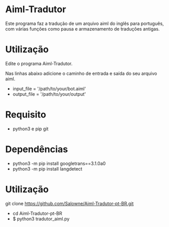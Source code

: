 # Aiml-Tradutor
Este programa faz a tradução de um arquivo aiml do inglês para português, com várias funções como pausa e armazenamento de traduções antigas.

# Utilização
Edite o programa Aiml-Tradutor.

Nas linhas abaixo adicione o caminho de entrada e saída do seu arquivo aiml.

- input_file = '/path/to/your/bot.aiml'
- output_file = '/path/to/your/output'

# Requisito
- python3 e pip git

# Dependências
- python3 -m pip install googletrans==3.1.0a0
- python3 -m pip install langdetect

# Utilização
git clone https://github.com/Salowne/Aiml-Tradutor-pt-BR.git
- cd Aiml-Tradutor-pt-BR
- $ python3 tradutor_aiml.py